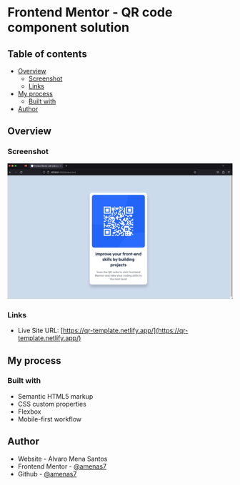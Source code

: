# Frontend Mentor - QR code component solution

## Table of contents

- [Overview](#overview)
  - [Screenshot](#screenshot)
  - [Links](#links)
- [My process](#my-process)
  - [Built with](#built-with)
- [Author](#author)

## Overview

### Screenshot

![](capture.png)



### Links

- Live Site URL: [https://qr-template.netlify.app/](https://qr-template.netlify.app/)

## My process

### Built with

- Semantic HTML5 markup
- CSS custom properties
- Flexbox
- Mobile-first workflow


## Author

- Website - Alvaro Mena Santos
- Frontend Mentor - [@amenas7](https://www.frontendmentor.io/profile/amenas7)
- Github - [@amenas7](https://github.com/amenas7)
